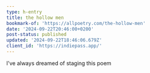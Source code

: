 ```yaml
---
type: h-entry
title: the hollow men
bookmark-of: 'https://allpoetry.com/the-hollow-men'
date: '2024-09-22T20:46:00+0200'
post-status: published
updated: '2024-09-22T18:46:06.679Z'
client_id: 'https://indiepass.app/'
---
```

I've always dreamed of staging this poem
